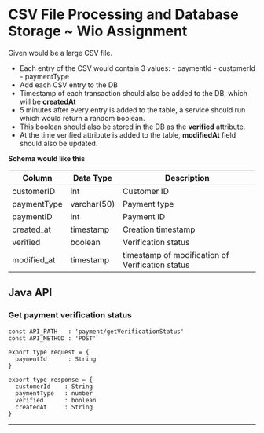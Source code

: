 
# CSV File Processing and Database Storage ~ Wio Assignment



Given would be a large CSV file.

-  Each entry of the CSV would contain 3 values:
		- paymentId
		- customerId
		- paymentType
-  Add each CSV entry to the DB
- Timestamp of each transaction should also be added to the DB, which will be **createdAt**
- 5 minutes after every entry is added to the table, a service should run which would return a random boolean.
- This boolean should also be stored in the DB as the **verified** attribute.
- At the time verified attribute is added to the table, **modifiedAt**  field should also be updated.


 **Schema would like this** 

| Column | Data Type| Description |
| --------- | --------- | --------- |
| customerID | int | Customer ID |
| paymentType | varchar(50) | Payment type |
| paymentID | int | Payment ID |
| created_at | timestamp  | Creation timestamp |
| verified | boolean |Verification status |
| modified_at | timestamp | timestamp of modification of Verification status |





## **Java API** 

### Get payment verification status
```
const API_PATH   : 'payment/getVerificationStatus'
const API_METHOD : 'POST'

export type request = {
  paymentId      : String
}

export type response = {
  customerId    : String
  paymentType   : number
  verified      : boolean
  createdAt     : String
}
```
***


